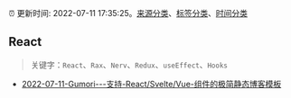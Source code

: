 :alarm_clock: 更新时间: 2022-07-11 17:35:25。[来源分类](../README.md)、[标签分类](../TAGS.md)、[时间分类](../TIMELINE.md)

## React


> 关键字：`React`、`Rax`、`Nerv`、`Redux`、`useEffect`、`Hooks`



- [2022-07-11-Gumori---支持-React/Svelte/Vue-组件的极简静态博客模板](https://www.v2ex.com/t/865516) 
